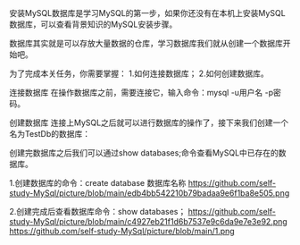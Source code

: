 安装MySQL数据库是学习MySQL的第一步，如果你还没有在本机上安装MySQL数据库，可以查看背景知识的MySQL安装步骤。

数据库其实就是可以存放大量数据的仓库，学习数据库我们就从创建一个数据库开始吧。

为了完成本关任务，你需要掌握：
1.如何连接数据库；
2.如何创建数据库。

连接数据库
在操作数据库之前，需要连接它，输入命令：mysql -u用户名 -p密码。  






创建数据库
连接上MySQL之后就可以进行数据库的操作了，接下来我们创建一个名为TestDb的数据库：  



创建完数据库之后我们可以通过show databases;命令查看MySQL中已存在的数据库。  



1.创建数据库的命令：create database 数据库名称
https://github.com/self-study-MySql/picture/blob/main/edb4bb542210b79badaa9e6f1ba8e505.png

2.创建完成后查看数据库命令：show databases；
https://github.com/self-study-MySql/picture/blob/main/c4927eb21f1d6b7537e9c6da9e7e3e92.png
https://github.com/self-study-MySql/picture/blob/main/1.png




